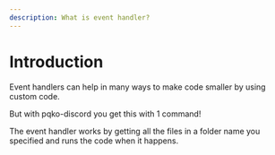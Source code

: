 ```yaml
---
description: What is event handler?
---
```


# Introduction

Event handlers can help in many ways to make code smaller by using custom code.

But with pqko-discord you get this with 1 command!

The event handler works by getting all the files in a folder name you specified and runs the code when it happens.
